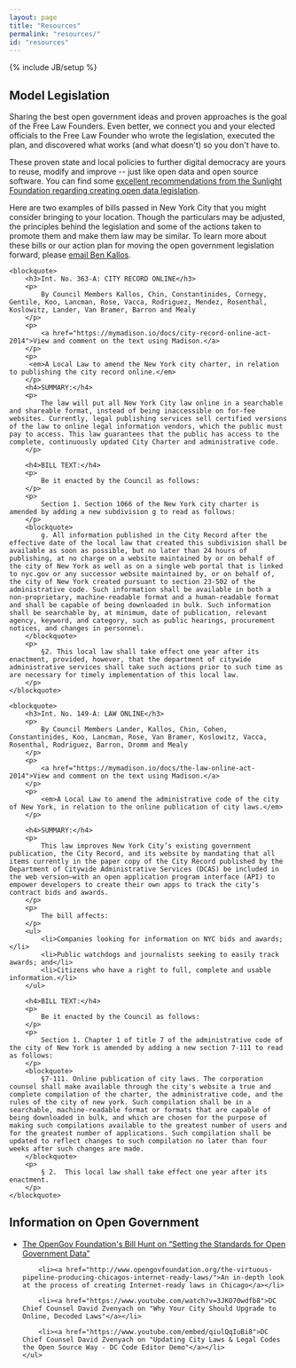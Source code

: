 ```yaml
---
layout: page
title: "Resources"
permalink: "resources/"
id: "resources"
---
```

{% include JB/setup %}

<h2>Model Legislation</h2>

<div class="intro">
	<p>
		Sharing the best open government ideas and proven approaches is the goal of the Free Law Founders. Even better, we connect you and your elected officials to the Free Law Founder who wrote the legislation, executed the plan, and discovered what works (and what doesn't) so you don't have to.
	</p>
	<p>
		These proven state and local policies to further digital democracy are yours to reuse, modify and improve -- just like open data and open source software. You can find some <a href="http://sunlightfoundation.com/blog/2013/10/25/boilerplate-open-data-policy-and-why-its-a-problem/">excellent recommendations from the Sunlight Foundation regarding creating open data legislation</a>.
	</p>
</div>

<div class="sample">
	<p>
		Here are two examples of bills passed in New York City that you might consider bringing to your location. Though the particulars may be adjusted, the principles behind the legislation and some of the actions taken to promote them and make them law may be similar. To learn more about these bills or our action plan for moving the open government legislation forward, please <a href="mailt:bkallos@benkallos.com">email Ben Kallos</a>.
	</p>

	<blockquote>
		<h3>Int. No. 363-A: CITY RECORD ONLINE</h3>
		<p>
			By Council Members Kallos, Chin, Constantinides, Cornegy, Gentile, Koo, Lancman, Rose, Vacca, Rodriguez, Mendez, Rosenthal, Koslowitz, Lander, Van Bramer, Barron and Mealy
		</p>
		<p>
			<a href="https://mymadison.io/docs/city-record-online-act-2014">View and comment on the text using Madison.</a>
		</p>
		<p>
		 <em>A Local Law to amend the New York city charter, in relation to publishing the city record online.</em>
		</p>
		<h4>SUMMARY:</h4>
		<p>
			The law will put all New York City law online in a searchable and shareable format, instead of being inaccessible on for-fee websites. Currently, legal publishing services sell certified versions of the law to online legal information vendors, which the public must pay to access. This law guarantees that the public has access to the complete, continuously updated City Charter and administrative code.
		</p>

		<h4>BILL TEXT:</h4>
		<p>
			Be it enacted by the Council as follows:
		</p>
		<p>
			Section 1. Section 1066 of the New York city charter is amended by adding a new subdivision g to read as follows:
		</p>
		<blockquote>
			g. All information published in the City Record after the effective date of the local law that created this subdivision shall be available as soon as possible, but no later than 24 hours of publishing, at no charge on a website maintained by or on behalf of the city of New York as well as on a single web portal that is linked to nyc.gov or any successor website maintained by, or on behalf of, the city of New York created pursuant to section 23-502 of the administrative code. Such information shall be available in both a non-proprietary, machine-readable format and a human-readable format and shall be capable of being downloaded in bulk. Such information shall be searchable by, at minimum, date of publication, relevant agency, keyword, and category, such as public hearings, procurement notices, and changes in personnel.
		</blockquote>
		<p>
			§2. This local law shall take effect one year after its enactment, provided, however, that the department of citywide administrative services shall take such actions prior to such time as are necessary for timely implementation of this local law.
		</p>
	</blockquote>

	<blockquote>
		<h3>Int. No. 149-A: LAW ONLINE</h3>
		<p>
			By Council Members Lander, Kallos, Chin, Cohen, Constantinides, Koo, Lancman, Rose, Van Bramer, Koslowitz, Vacca, Rosenthal, Rodriguez, Barron, Dromm and Mealy
		</p>
		<p>
			<a href="https://mymadison.io/docs/the-law-online-act-2014">View and comment on the text using Madison.</a>
		</p>
		<p>
			<em>A Local Law to amend the administrative code of the city of New York, in relation to the online publication of city laws.</em>
		</p>

		<h4>SUMMARY:</h4>
		<p>
			This law improves New York City’s existing government publication, the City Record, and its website by mandating that all items currently in the paper copy of the City Record published by the Department of Citywide Administrative Services (DCAS) be included in the web version—with an open application program interface (API) to empower developers to create their own apps to track the city’s contract bids and awards.
		</p>
		<p>
			The bill affects:
		</p>
		<ul>
			<li>Companies looking for information on NYC bids and awards;</li>
			<li>Public watchdogs and journalists seeking to easily track awards; and</li>
			<li>Citizens who have a right to full, complete and usable information.</li>
		</ul>

		<h4>BILL TEXT:</h4>
		<p>
			Be it enacted by the Council as follows:
		</p>
		<p>
			Section 1. Chapter 1 of title 7 of the administrative code of the city of New York is amended by adding a new section 7-111 to read as follows:
		</p>
		<blockquote>
			§7-111. Online publication of city laws. The corporation counsel shall make available through the city's website a true and complete compilation of the charter, the administrative code, and the rules of the city of new york. Such compilation shall be in a searchable, machine-readable format or formats that are capable of being downloaded in bulk, and which are chosen for the purpose of making such compilations available to the greatest number of users and for the greatest number of applications. Such compilation shall be updated to reflect changes to such compilation no later than four weeks after such changes are made.
		</blockquote>
		<p>
			§ 2.  This local law shall take effect one year after its enactment.
		</p>
	</blockquote>

</div>

<h2>Information on Open Government</h2>
<div class="generic-block">
	<ul>
		<li><a href="http://www.opengovfoundation.org/setting-the-standards-for-open-government-data/">The OpenGov Foundation's Bill Hunt on “Setting the Standards for Open Government Data”</a></li>

		<li><a href="http://www.opengovfoundation.org/the-virtuous-pipeline-producing-chicagos-internet-ready-laws/">An in-depth look at the process of creating Internet-ready laws in Chicago</a></li>

		<li><a href="https://www.youtube.com/watch?v=3JKO70wdfb8">DC Chief Counsel David Zvenyach on "Why Your City Should Upgrade to Online, Decoded Laws"</a></li>

		<li><a href="https://www.youtube.com/embed/qiulQqIuBi8">DC Chief Counsel David Zvenyach on "Updating City Laws & Legal Codes the Open Source Way - DC Code Editor Demo"</a></li>
	</ul>
</div>

